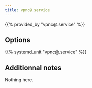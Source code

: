 ```yaml
---
title: vpnc@.service
---
```


{{% provided_by "vpnc@.service" %}}

## Options

{{% systemd_unit "vpnc@.service" %}}

## Additionnal notes

Nothing here.